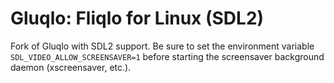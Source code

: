 # Gluqlo: Fliqlo for Linux (SDL2)

Fork of Gluqlo with SDL2 support. Be sure to set the environment variable `SDL_VIDEO_ALLOW_SCREENSAVER=1` before starting the screensaver background daemon (xscreensaver, etc.).
